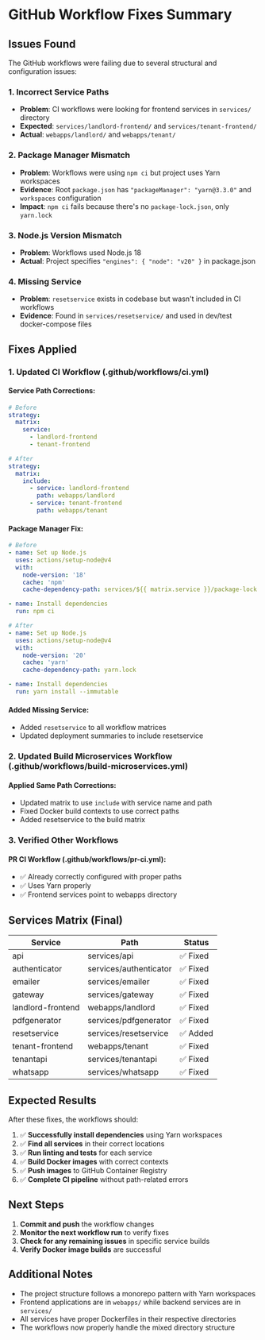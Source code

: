 # GitHub Workflow Fixes Summary

## Issues Found

The GitHub workflows were failing due to several structural and configuration issues:

### 1. **Incorrect Service Paths**
- **Problem**: CI workflows were looking for frontend services in `services/` directory
- **Expected**: `services/landlord-frontend/` and `services/tenant-frontend/`
- **Actual**: `webapps/landlord/` and `webapps/tenant/`

### 2. **Package Manager Mismatch**
- **Problem**: Workflows were using `npm ci` but project uses Yarn workspaces
- **Evidence**: Root `package.json` has `"packageManager": "yarn@3.3.0"` and `workspaces` configuration
- **Impact**: `npm ci` fails because there's no `package-lock.json`, only `yarn.lock`

### 3. **Node.js Version Mismatch**
- **Problem**: Workflows used Node.js 18
- **Actual**: Project specifies `"engines": { "node": "v20" }` in package.json

### 4. **Missing Service**
- **Problem**: `resetservice` exists in codebase but wasn't included in CI workflows
- **Evidence**: Found in `services/resetservice/` and used in dev/test docker-compose files

## Fixes Applied

### 1. **Updated CI Workflow (.github/workflows/ci.yml)**

#### Service Path Corrections:
```yaml
# Before
strategy:
  matrix:
    service:
      - landlord-frontend
      - tenant-frontend

# After  
strategy:
  matrix:
    include:
      - service: landlord-frontend
        path: webapps/landlord
      - service: tenant-frontend
        path: webapps/tenant
```

#### Package Manager Fix:
```yaml
# Before
- name: Set up Node.js
  uses: actions/setup-node@v4
  with:
    node-version: '18'
    cache: 'npm'
    cache-dependency-path: services/${{ matrix.service }}/package-lock.json

- name: Install dependencies
  run: npm ci

# After
- name: Set up Node.js
  uses: actions/setup-node@v4
  with:
    node-version: '20'
    cache: 'yarn'
    cache-dependency-path: yarn.lock

- name: Install dependencies
  run: yarn install --immutable
```

#### Added Missing Service:
- Added `resetservice` to all workflow matrices
- Updated deployment summaries to include resetservice

### 2. **Updated Build Microservices Workflow (.github/workflows/build-microservices.yml)**

#### Applied Same Path Corrections:
- Updated matrix to use `include` with service name and path
- Fixed Docker build contexts to use correct paths
- Added resetservice to the build matrix

### 3. **Verified Other Workflows**

#### PR CI Workflow (.github/workflows/pr-ci.yml):
- ✅ Already correctly configured with proper paths
- ✅ Uses Yarn properly
- ✅ Frontend services point to webapps directory

## Services Matrix (Final)

| Service | Path | Status |
|---------|------|--------|
| api | services/api | ✅ Fixed |
| authenticator | services/authenticator | ✅ Fixed |
| emailer | services/emailer | ✅ Fixed |
| gateway | services/gateway | ✅ Fixed |
| landlord-frontend | webapps/landlord | ✅ Fixed |
| pdfgenerator | services/pdfgenerator | ✅ Fixed |
| resetservice | services/resetservice | ✅ Added |
| tenant-frontend | webapps/tenant | ✅ Fixed |
| tenantapi | services/tenantapi | ✅ Fixed |
| whatsapp | services/whatsapp | ✅ Fixed |

## Expected Results

After these fixes, the workflows should:

1. ✅ **Successfully install dependencies** using Yarn workspaces
2. ✅ **Find all services** in their correct locations
3. ✅ **Run linting and tests** for each service
4. ✅ **Build Docker images** with correct contexts
5. ✅ **Push images** to GitHub Container Registry
6. ✅ **Complete CI pipeline** without path-related errors

## Next Steps

1. **Commit and push** the workflow changes
2. **Monitor the next workflow run** to verify fixes
3. **Check for any remaining issues** in specific service builds
4. **Verify Docker image builds** are successful

## Additional Notes

- The project structure follows a monorepo pattern with Yarn workspaces
- Frontend applications are in `webapps/` while backend services are in `services/`
- All services have proper Dockerfiles in their respective directories
- The workflows now properly handle the mixed directory structure
